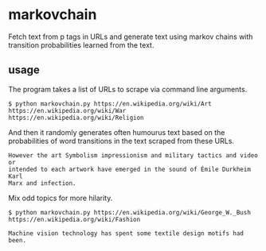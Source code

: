 # markovchain
Fetch text from p tags in URLs and generate text using markov chains with
transition probabilities learned from the text.

## usage 
The program takes a list of URLs to scrape via command line arguments.

    $ python markovchain.py https://en.wikipedia.org/wiki/Art
    https://en.wikipedia.org/wiki/War https://en.wikipedia.org/wiki/Religion

And then it randomly generates often humourus text based on the probabilities
of word transitions in the text scraped from these URLs.

    However the art Symbolism impressionism and military tactics and video or
    intended to each artwork have emerged in the sound of Émile Durkheim Karl
    Marx and infection.

Mix odd topics for more hilarity.

    $ python markovchain.py https://en.wikipedia.org/wiki/George_W._Bush
    https://en.wikipedia.org/wiki/Fashion

    Machine vision technology has spent some textile design motifs had been.
